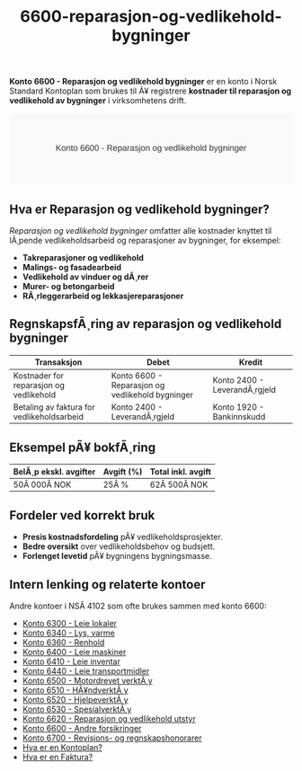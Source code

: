﻿---
title: "6600-reparasjon-og-vedlikehold-bygninger"
meta_title: "6600-reparasjon-og-vedlikehold-bygninger"
meta_description: '**Konto 6600 - Reparasjon og vedlikehold bygninger** er en konto i Norsk Standard Kontoplan som brukes til Ã¥ registrere **kostnader til reparasjon og vedlikeho...'
slug: 6600-reparasjon-og-vedlikehold-bygninger
type: blog
layout: pages/single
---

**Konto 6600 - Reparasjon og vedlikehold bygninger** er en konto i Norsk Standard Kontoplan som brukes til Ã¥ registrere **kostnader til reparasjon og vedlikehold av bygninger** i virksomhetens drift.

![Illustrasjon av konto 6600 Reparasjon og vedlikehold bygninger](6600-reparasjon-og-vedlikehold-bygninger-image.svg)

## Hva er Reparasjon og vedlikehold bygninger?

*Reparasjon og vedlikehold bygninger* omfatter alle kostnader knyttet til lÃ¸pende vedlikeholdsarbeid og reparasjoner av bygninger, for eksempel:

* **Takreparasjoner og vedlikehold**
* **Malings- og fasadearbeid**
* **Vedlikehold av vinduer og dÃ¸rer**
* **Murer- og betongarbeid**
* **RÃ¸rleggerarbeid og lekkasjereparasjoner**

## RegnskapsfÃ¸ring av reparasjon og vedlikehold bygninger

| Transaksjon                                | Debet                                               | Kredit                          |
|--------------------------------------------|-----------------------------------------------------|---------------------------------|
| Kostnader for reparasjon og vedlikehold    | Konto 6600 - Reparasjon og vedlikehold bygninger    | Konto 2400 - LeverandÃ¸rgjeld    |
| Betaling av faktura for vedlikeholdsarbeid | Konto 2400 - LeverandÃ¸rgjeld                        | Konto 1920 - Bankinnskudd       |

## Eksempel pÃ¥ bokfÃ¸ring

| BelÃ¸p ekskl. avgifter | Avgift (%) | Total inkl. avgift |
|-----------------------|------------|--------------------|
| 50Â 000Â NOK            | 25Â %       | 62Â 500Â NOK         |

## Fordeler ved korrekt bruk

* **Presis kostnadsfordeling** pÃ¥ vedlikeholdsprosjekter.
* **Bedre oversikt** over vedlikeholdsbehov og budsjett.
* **Forlenget levetid** pÃ¥ bygningens bygningsmasse.

## Intern lenking og relaterte kontoer

Andre kontoer i NSÂ 4102 som ofte brukes sammen med konto 6600:

* [Konto 6300 - Leie lokaler](/blogs/kontoplan/6300-leie-lokaler "Konto 6300 - Leie lokaler")
* [Konto 6340 - Lys, varme](/blogs/kontoplan/6340-lys-varme "Konto 6340 - Lys, varme")
* [Konto 6360 - Renhold](/blogs/kontoplan/6360-renhold "Konto 6360 - Renhold")
* [Konto 6400 - Leie maskiner](/blogs/kontoplan/6400-leie-maskiner "Konto 6400 - Leie maskiner")
* [Konto 6410 - Leie inventar](/blogs/kontoplan/6410-leie-inventar "Konto 6410 - Leie inventar")
* [Konto 6440 - Leie transportmidler](/blogs/kontoplan/6440-leie-transportmidler "Konto 6440 - Leie transportmidler")
* [Konto 6500 - Motordrevet verktÃ¸y](/blogs/kontoplan/6500-motordrevet-verktoy "Konto 6500 - Motordrevet verktÃ¸y")
* [Konto 6510 - HÃ¥ndverktÃ¸y](/blogs/kontoplan/6510-handverktoy "Konto 6510 - HÃ¥ndverktÃ¸y")
* [Konto 6520 - HjelpeverktÃ¸y](/blogs/kontoplan/6520-hjelpeverktoy "Konto 6520 - HjelpeverktÃ¸y")
* [Konto 6530 - SpesialverktÃ¸y](/blogs/kontoplan/6530-spesialverktoy "Konto 6530 - SpesialverktÃ¸y")
* [Konto 6620 - Reparasjon og vedlikehold utstyr](/blogs/kontoplan/6620-reparasjon-og-vedlikehold-utstyr "Konto 6620 - Reparasjon og vedlikehold utstyr")
* [Konto 6600 - Andre forsikringer](/blogs/kontoplan/6600-andre-forsikringer "Konto 6600 - Andre forsikringer")
* [Konto 6700 - Revisjons- og regnskapshonorarer](/blogs/kontoplan/6700-revisjons-og-regnskapshonorarer "Konto 6700 - Revisjons- og regnskapshonorarer")
* [Hva er en Kontoplan?](/blogs/regnskap/hva-er-kontoplan "Hva er en Kontoplan? Komplett Guide til Kontoplaner i Norsk Regnskap")
* [Hva er en Faktura?](/blogs/regnskap/hva-er-en-faktura "Hva er en Faktura? En Guide til Norske Fakturakrav")
